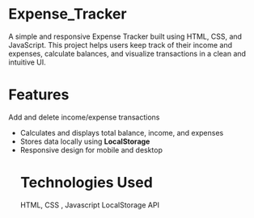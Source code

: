# Expense_Tracker
A simple and responsive Expense Tracker built using HTML, CSS, and JavaScript. This project helps users keep track of their income and expenses, calculate balances, and visualize transactions in a clean and intuitive UI.

# Features
Add and delete income/expense transactions
- Calculates and displays total balance, income, and expenses
- Stores data locally using **LocalStorage**
- Responsive design for mobile and desktop
   # Technologies Used
  HTML, CSS , Javascript
  LocalStorage API
